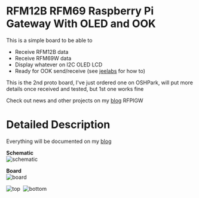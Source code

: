 RFM12B RFM69 Raspberry Pi Gateway With OLED and OOK
===================================================

This is a simple board to be able to 
- Receive RFM12B data
- Receive RFM69W data
- Display whatever on I2C OLED LCD
- Ready for OOK send/receive (see [jeelabs][5] for how to)

This is the 2nd proto board, I've just ordered one on OSHPark, will put 
more details once received and tested, but 1st one works fine

Check out news and other projects on my [blog][4] RFPIGW

Detailed Description
====================

Everything will be documented on my [blog][4]

**Schematic**  
![schematic](https://raw.github.com/hallard/RFPIGW/master/RFPIGW-sch.png)

**Board**  
![board]( https://raw.github.com/hallard/RFPIGW/master/RFPIGW-brd.png )

![top](https://raw.github.com/hallard/RFPIGW/master/RFPIGW-top.png)&nbsp;&nbsp;![bottom](https://raw.github.com/hallard/RFPIGW/master/RFPIGW-bottom.png)

[4]: http://hallard.me
[5]: http://jeelabs.net/projects/cafe/wiki/Receiving_OOKASK_with_a_modified_RFM12B


